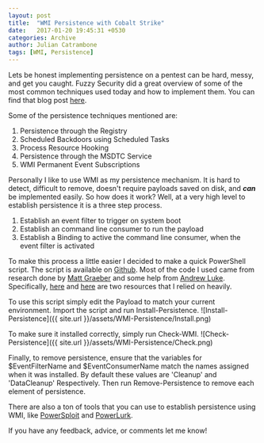 ```yaml
---
layout: post
title:  "WMI Persistence with Cobalt Strike"
date:   2017-01-20 19:45:31 +0530
categories: Archive
author: Julian Catrambone
tags: [WMI, Persistence]
---
```


Lets be honest implementing persistence on a pentest can be hard, messy, and get you caught.  Fuzzy Security did a great overview of some of the most common techniques used today and how to implement them.  You can find that blog post [here](http://www.fuzzysecurity.com/tutorials/19.html).

Some of the persistence techniques mentioned are:

1. Persistence through the Registry
2. Scheduled Backdoors using Scheduled Tasks
3. Process Resource Hooking
4. Persistence through the MSDTC Service
5. WMI Permanent Event Subscriptions

Personally I like to use WMI as my persistence mechanism.  It is hard to detect, difficult to remove, doesn't require payloads saved on disk, and **_can_** be implemented easily. So how does it work?  Well, at a very high level to establish persistence it is a three step process.

1. Establish an event filter to trigger on system boot
2. Establish an command line consumer to run the payload
3. Establish a Binding to active the command line consumer, when the event filter is activated

To make this process a little easier I decided to make a quick PowerShell script.  The script is available on [Github](https://github.com/jcatrambone94/WMI-Persistence).  Most of the code I used came from research done by [Matt Graeber](https://twitter.com/mattifestation?lang=en) and some help from [Andrew Luke](ttps://twitter.com/Sw4mp_f0x).  Specifically, [here](https://www.fireeye.com/content/dam/fireeye-www/global/en/current-threats/pdfs/wp-windows-management-instrumentation.pdf) and [here](https://www.blackhat.com/docs/us-15/materials/us-15-Graeber-Abusing-Windows-Management-Instrumentation-WMI-To-Build-A-Persistent%20Asynchronous-And-Fileless-Backdoor-wp.pdf) are two resources that I relied on heavily.

To use this script simply edit the Payload to match your current environment.  Import the script and run Install-Persistence.
![Install-Persistence]({{ site.url }}/assets/WMI-Persistence/Install.png)

To make sure it installed correctly, simply run Check-WMI.
![Check-Persistence]({{ site.url }}/assets/WMI-Persistence/Check.png)

Finally, to remove persistence, ensure that the variables for $EventFilterName and $EventConsumerName match the names assigned when it was installed.  By default these values are 'Cleanup' and 'DataCleanup' Respectively.  Then run Remove-Persistence to remove each element of persistence.

There are also a ton of tools that you can use to establish persistence using WMI, like [PowerSploit](https://github.com/PowerShellMafia/PowerSploit) and [PowerLurk](https://github.com/Sw4mpf0x/PowerLurk/blob/master/PowerLurk.ps1).

If you have any feedback, advice, or comments let me know!
